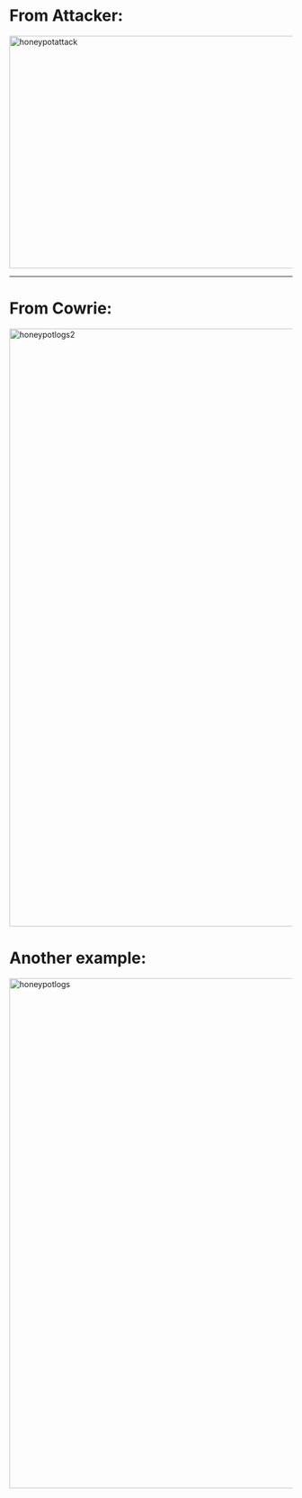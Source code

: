 # From Attacker:

<img width="2381" height="413" alt="honeypotattack" src="https://github.com/user-attachments/assets/4195eac1-889e-47af-b819-65a02c820514" />

---

# From Cowrie:

<img width="2543" height="1062" alt="honeypotlogs2" src="https://github.com/user-attachments/assets/fffe597d-17fa-4f04-98b4-674f969314e4" />

# Another example:

<img width="2140" height="906" alt="honeypotlogs" src="https://github.com/user-attachments/assets/efa10840-d900-4176-9e17-2a6ac0536717" />
